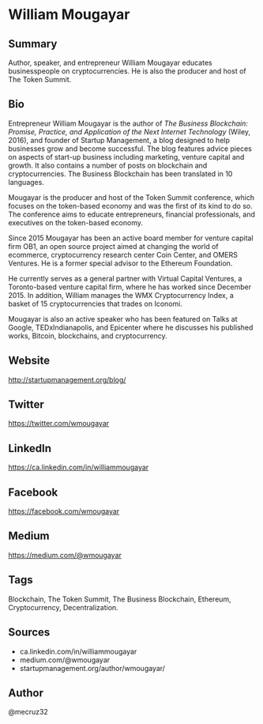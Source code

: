 # William Mougayar

## Summary
Author, speaker, and entrepreneur William Mougayar educates businesspeople on cryptocurrencies. He is also the producer and host of The Token Summit.

## Bio
Entrepreneur William Mougayar is the author of *The Business Blockchain: Promise, Practice, and Application of the Next Internet Technology* (Wiley, 2016), and founder of Startup Management, a blog designed to help businesses grow and become successful. The blog features advice pieces on aspects of start-up business including marketing, venture capital and growth. It also contains a number of posts on blockchain and cryptocurrencies. The Business Blockchain has been translated in 10 languages.

Mougayar is the producer and host of the Token Summit conference, which focuses on the token-based economy and was the first of its kind to do so. The conference aims to educate entrepreneurs, financial professionals, and executives on the token-based economy. 

Since 2015 Mougayar has been an active board member for venture capital firm OB1, an open source project aimed at changing the world of ecommerce, cryptocurrency research center Coin Center, and OMERS Ventures. He is a former special advisor to the Ethereum Foundation.

He currently serves as a general partner with Virtual Capital Ventures, a Toronto-based venture capital firm, where he has worked since December 2015. In addition, William manages the WMX Cryptocurrency Index, a basket of 15 cryptocurrencies that trades on Iconomi.

Mougayar is also an active speaker who has been featured on Talks at Google, TEDxIndianapolis, and Epicenter where he discusses his published works, Bitcoin, blockchains, and cryptocurrency. 

## Website
http://startupmanagement.org/blog/

## Twitter
https://twitter.com/wmougayar

## LinkedIn
https://ca.linkedin.com/in/williammougayar

## Facebook
https://facebook.com/wmougayar

## Medium
https://medium.com/@wmougayar

## Tags
Blockchain, The Token Summit, The Business Blockchain, Ethereum, Cryptocurrency, Decentralization.

## Sources
- ca.linkedin.com/in/williammougayar
- medium.com/@wmougayar
- startupmanagement.org/author/wmougayar/

## Author
@mecruz32
